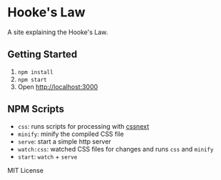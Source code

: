 # Hooke's Law
A site explaining the Hooke's Law.

## Getting Started
1. `npm install`
2. `npm start`
3. Open <http://localhost:3000>

## NPM Scripts
- `css`: runs scripts for processing with [cssnext](https://cssnext.github.io/)
- `minify`: minify the compiled CSS file
- `serve`: start a simple http server
- `watch:css`: watched CSS files for changes and runs `css` and `minify`
- `start`: `watch` + `serve`

MIT License
